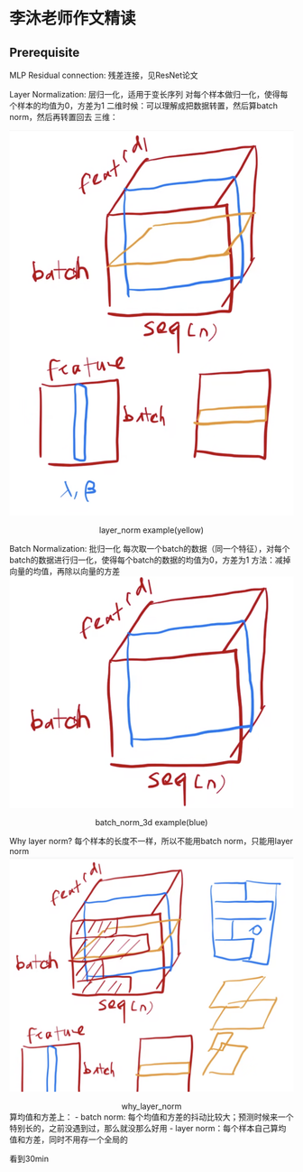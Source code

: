 #  李沐老师作文精读

## Prerequisite
MLP
Residual connection: 残差连接，见ResNet论文


Layer Normalization: 层归一化，适用于变长序列 
对每个样本做归一化，使得每个样本的均值为0，方差为1
二维时候：可以理解成把数据转置，然后算batch norm，然后再转置回去
三维：

![layer_norm](../imgs/layer_norm.png)
<center>layer_norm example(yellow)</center>

Batch Normalization: 批归一化
每次取一个batch的数据（同一个特征），对每个batch的数据进行归一化，使得每个batch的数据的均值为0，方差为1
方法：减掉向量的均值，再除以向量的方差
![batch_norm_3d.png](../imgs/batch_norm_3d.png "batch_norm_3d")
<center>batch_norm_3d example(blue)</center>

Why layer norm?
每个样本的长度不一样，所以不能用batch norm，只能用layer norm
![why_layer_norm](../imgs/why_layer_norm.png)
<center>why_layer_norm</center>
算均值和方差上：
- batch norm: 每个均值和方差的抖动比较大；预测时候来一个特别长的，之前没遇到过，那么就没那么好用
- layer norm：每个样本自己算均值和方差，同时不用存一个全局的

看到30min
